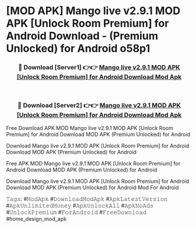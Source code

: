 # [MOD APK] Mango live v2.9.1 MOD APK [Unlock Room Premium] for Android Download - (Premium Unlocked) for Android o58p1



<div align="center">
<h3>🔴 Download [Server1] 👉👉 <a href="https://momento.my/?title=Mango_live_v2.9.1_MOD_APK_[Unlock_Room_Premium]_for_Android_Download">Mango live v2.9.1 MOD APK [Unlock Room Premium] for Android Download Mod Apk</a></h3><br>

<h3>🔴 Download [Server2] 👉👉 <a href="https://momento.my/?title=Mango_live_v2.9.1_MOD_APK_[Unlock_Room_Premium]_for_Android_Download">Mango live v2.9.1 MOD APK [Unlock Room Premium] for Android Download Mod Apk</a></h3>
</div>



Free Download APK MOD Mango live v2.9.1 MOD APK [Unlock Room Premium] for Android Download MOD APK (Premium Unlocked) for Android

Download Mango live v2.9.1 MOD APK [Unlock Room Premium] for Android Download MOD APK (Premium Unlocked) for Android

Free APK MOD Mango live v2.9.1 MOD APK [Unlock Room Premium] for Android Download MOD APK (Premium Unlocked) for Android

Download Mango live v2.9.1 MOD APK [Unlock Room Premium] for Android Download MOD APK (Premium Unlocked) for Android Mod For Android

𝚃𝚊𝚐𝚜: #𝙼𝚘𝚍𝙰𝚙𝚔 #𝙳𝚘𝚠𝚗𝚕𝚘𝚊𝚍𝙼𝚘𝚍𝙰𝚙𝚔 #𝙰𝚙𝚔𝙻𝚊𝚝𝚎𝚜𝚝𝚅𝚎𝚛𝚜𝚒𝚘𝚗 #𝙰𝚙𝚔𝚄𝚗𝚕𝚒𝚖𝚒𝚝𝚎𝚍𝙼𝚘𝚗𝚎𝚢 #𝙰𝚙𝚔𝚄𝚗𝚕𝚘𝚌𝚔𝙰𝚕𝚕 #𝙰𝚙𝚔𝙽𝚘𝙰𝚍𝚜 #𝚄𝚗𝚕𝚘𝚌𝚔𝙿𝚛𝚎𝚖𝚒𝚞𝚖 #𝙵𝚘𝚛𝙰𝚗𝚍𝚛𝚘𝚒𝚍 #𝙵𝚛𝚎𝚎𝙳𝚘𝚠𝚗𝚕𝚘𝚊𝚍 #home_design_mod_apk
